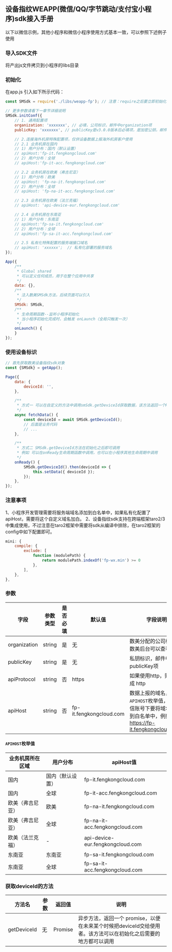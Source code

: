 ## 设备指纹WEAPP(微信/QQ/字节跳动/支付宝小程序)sdk接入手册

以下以微信示例，其他小程序和微信小程序使用方式基本一致，可以参照下述例子使用

### 导入SDK文件
将产出js文件拷贝到小程序的libs目录

### 初始化
在app.js 引入如下所示代码：

```javascript
const SMSdk = require('./libs/weapp-fp'); // 注意：require之后要立即初始化配置

// 更多参数请看下一章节详细说明
SMSdk.initConf({
    // 1. 通用配置项
    organization: 'xxxxxxx', // 必填，公司标识，邮件中organization项
    publicKey: 'xxxxxxx', // publicKey是v3.0.0版本后必填项，是加密公钥，邮件中publicKey项

    // 2.连接海外机房特殊配置项，仅供设备数据上报海外机房客户使用
    // 2.1 业务机房在国内
    // 1) 用户分布：国内（默认设置）
    // apiHost:'fp-it.fengkongcloud.com'
    // 2) 用户分布：全球
    // apiHost:'fp-it-acc.fengkongcloud.com'

    // 2.2 业务机房在欧美（弗吉尼亚）
    // 1) 用户分布：欧美
    // apiHost: 'fp-na-it.fengkongcloud.com'
    // 2) 用户分布：全球
    // apiHost: 'fp-na-it-acc.fengkongcloud.com'

    // 2.3 业务机房在欧美（法兰克福）
    // apiHost: 'api-device-eur.fengkongcloud.com'

    // 2.4 业务机房在东南亚
    // 1) 用户分布：东南亚
    // apiHost:'fp-sa-it.fengkongcloud.com'
    // 2) 用户分布：全球
    // apiHost:'fp-sa-it-acc.fengkongcloud.com'

    // 2.5 私有化特殊配置的服务端接口域名
    // apiHost: 'xxxxxx';  // 私有化部署的服务域名
});

App({
    /**
     * Global shared
     * 可以定义任何成员，用于在整个应用中共享
     */
    data: {},
    /**
     * 注入数美SMSdk方法，后续页面可以引入
     */
    SMSdk: SMSdk,
    /**
     * 生命周期函数--监听小程序初始化
     * 当小程序初始化完成时，会触发 onLaunch（全局只触发一次）
     */
    onLaunch() {
    }
});
```

### 使用设备标识

```javascript
// 首先获取数美设备指纹sdk对象
const {SMSdk} = getApp();

Page({
    data: {
        deviceId: '',
    },

    /**
     * 方式一 可以在自定义的方法中调用smSdk.getDeviceId获取数据，该方法返回一个Promise对象，所以可以通过async/await语法获取设备指纹
     */
    async fetchData() {
        const deviceId = await SMSdk.getDeviceId();
        // 后面是业务代码
        // ...
    },

    /**
     * 方式二 SMSdk.getDeviceId方法在初始化之后即可调用
     * 例如 可以在onReady生命周期函数中调用，也可以在小程序其他生命周期中调用
     */
    onReady() {
        SMSdk.getDeviceId().then(deviceId => {
            this.setData({ deviceId });
        });
    },
});
```

### 注意事项
1、小程序开发管理需要将服务端域名添加到白名单中，如果私有化配置了apiHost，需要将这个自定义域名加白。
2、设备指纹sdk支持在跨端框架taro2/3 中集成使用，不过注意在taro2框架中需要将sdk从编译中排除，在taro2框架的config中如下配置即可。
```javascript
mini: {
    compile: {
        exclude: [
            function (modulePath) {
                return modulePath.indexOf('fp-wx.min') >= 0
            },
        ],
    },
},
```

### 参数

| **字段** | **参数类型**  | **是否必填** | **默认值** | **字段说明** |
| -- | -- | -- | -- | -- |
| organization | string | 是 | 无 | 数美分配的公司标识，数美后台可以查看看 |
| publicKey | string | 是 | 无 | 私钥标识，邮件中publicKey项 |
| apiProtocol | string  | 否 | https | 如果使用http，则设置成 http |
| apiHost  | string  | 否 | fp-it.fengkongcloud.com  | 数据上报的域名，详见`APIHOST`枚举值，然后微信账号下要将域名设置到白名单中，例如 https://fp-it.fengkongcloud.com/  |

#### `APIHOST`枚举值

| **业务机房所在区域** | **用户分布**  | **apiHost值** |
| -- | -- | -- |
| 国内 | 国内（默认设置） | fp-it.fengkongcloud.com |
| 国内 | 全球 | fp-it-acc.fengkongcloud.com |
| 欧美（弗吉尼亚）| 欧美 | fp-na-it.fengkongcloud.com |
| 欧美（弗吉尼亚）| 全球 | fp-na-it-acc.fengkongcloud.com |
| 欧美（法兰克福）| - | api-device-eur.fengkongcloud.com |
| 东南亚 | 东南亚 | fp-sa-it.fengkongcloud.com |
| 东南亚 | 全球 | fp-sa-it-acc.fengkongcloud.com |

### 获取deviceId的方法

| **方法名** | **参数** | **返回值**  | **说明** |
| -- | -- | -- | -- |
| getDeviceId | 无 | Promise | 异步方法，返回一个 promise，以便在未来某个时候把deviceId交给使用者。该方法可以在初始化之后需要的地方都可以调用 |
